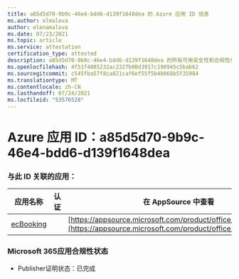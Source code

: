 ```yaml
---
title: a85d5d70-9b9c-46e4-bdd6-d139f1648dea 的 Azure 应用 ID 信息
ms.author: elmalova
author: elenamalova
ms.date: 07/23/2021
ms.topic: article
ms.service: attestation
certification_type: attested
description: a85d5d70-9b9c-46e4-bdd6-d139f1648dea 的所有可用安全性和合规性信息。
ms.openlocfilehash: 4f51f4885232ac2327b00d3917c190945c5bab62
ms.sourcegitcommit: c545fba57f8ca821caf6ef55f5b4b068b5f35984
ms.translationtype: MT
ms.contentlocale: zh-CN
ms.lasthandoff: 07/24/2021
ms.locfileid: "53576528"
---
```

# <a name="azure-app-id-a85d5d70-9b9c-46e4-bdd6-d139f1648dea"></a>Azure 应用 ID：a85d5d70-9b9c-46e4-bdd6-d139f1648dea


### <a name="apps-associated-with-this-id"></a>与此 ID 关联的应用：
| **应用名称** | **认证** | **在 AppSource 中查看** |
|--------------|---------------|-----------------------|
| [ecBooking](https://docs.microsoft.com/microsoft-365-app-certification/forward/WA200002096) |  | [https://appsource.microsoft.com/product/office/WA200002096](https://appsource.microsoft.com/product/office/WA200002096) |

### <a name="microsoft-365-app-compliance-status"></a>Microsoft 365应用合规性状态
- Publisher证明状态：已完成
